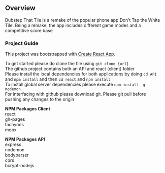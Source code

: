 ## Overview
Dubstep That Tile is a remake of the popular phone app Don't Tap the White Tile. Being a remake, the app includes different game modes and a competitive score base

### Project Guide
This project was bootstrapped with [Create React App](https://github.com/facebook/create-react-app).

To get started please do clone the file using `git clone {url}`<br/>
The github project contains both an API and react (client) folder <br/>
Please install the local dependencies for both applications by doing `cd API` and `npm install` and then `cd react` and `npm install` <br/>
To install global server dependencies please execute `npm install -g nodemon`<br/>
For interfacing with github please download git. Please git pull before pushing any changes to the origin

<b>NPM Packages Client</b></br>
react<br/>
gh-pages<br/>
tachyons<br/>
mobx</br>

<b>NPM Packages API</b><br/>
express<br/>
nodemon<br/>
bodyparser<br/>
cors<br/>
bcrypt-nodejs
